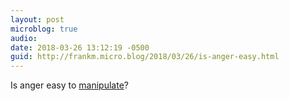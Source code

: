 ```yaml
---
layout: post
microblog: true
audio: 
date: 2018-03-26 13:12:19 -0500
guid: http://frankm.micro.blog/2018/03/26/is-anger-easy.html
---
```

Is anger easy to [manipulate](https://www.psychologytoday.com/us/blog/communication-success/201510/14-signs-psychological-and-emotional-manipulation)? 
